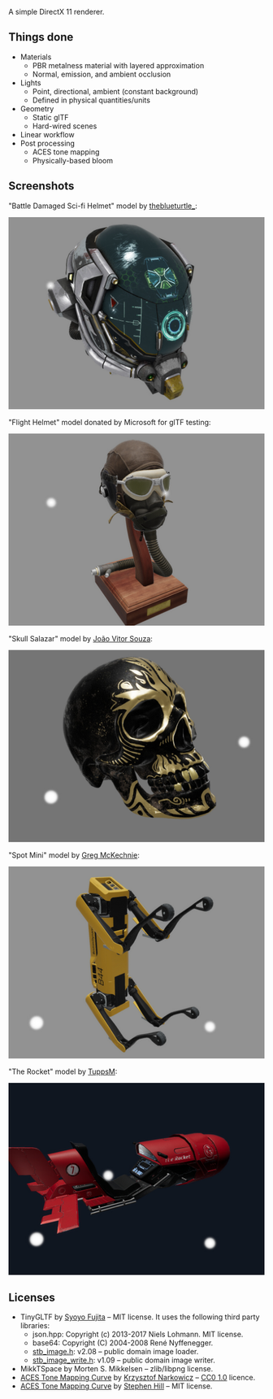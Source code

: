 A simple DirectX 11 renderer.

## Things done

 - Materials
    - PBR metalness material with layered approximation
    - Normal, emission, and ambient occlusion
 - Lights
   - Point, directional, ambient (constant background)
   - Defined in physical quantities/units
 - Geometry
    - Static glTF
    - Hard-wired scenes
 - Linear workflow
 - Post processing
    - ACES tone mapping
    - Physically-based bloom

## Screenshots

"Battle Damaged Sci-fi Helmet" model by [theblueturtle_](https://sketchfab.com/theblueturtle_):

<img src="./Doc/Screenshots/1.jpg" alt="Battle Damaged Sci-fi Helmet"  />

"Flight Helmet" model donated by Microsoft for glTF testing:

<img src="./Doc/Screenshots/2.jpg" alt="Flight Helmet"  />

"Skull Salazar" model by [João Vitor Souza](https://sketchfab.com/jvitorsouzadesign):

<img src="./Doc/Screenshots/5.jpg" alt="Skull Salazar"  />

"Spot Mini" model by [Greg McKechnie](https://sketchfab.com/mckechniegreg6):

<img src="./Doc/Screenshots/3.jpg" alt="Spot Mini"  />

"The Rocket" model by [TuppsM](https://sketchfab.com/TuppsM):

<img src="./Doc/Screenshots/4.jpg" alt="The Rocket"  />


## Licenses

- TinyGLTF by [Syoyo Fujita](https://twitter.com/syoyo) &ndash; MIT license. It uses the following third party libraries:
  - json.hpp: Copyright (c) 2013-2017 Niels Lohmann. MIT license.
  - base64: Copyright (C) 2004-2008 René Nyffenegger.
  - [stb_image.h](https://github.com/nothings/stb/blob/master/stb_image.h): v2.08 &ndash; public domain image loader.
  - [stb_image_write.h](https://github.com/nothings/stb/blob/master/stb_image_write.h): v1.09 &ndash; public domain image writer.
- MikkTSpace by Morten S. Mikkelsen &ndash; zlib/libpng license.
- [ACES Tone Mapping Curve](https://knarkowicz.wordpress.com/2016/01/06/aces-filmic-tone-mapping-curve/) by [Krzysztof Narkowicz](https://knarkowicz.wordpress.com/author/knarkowicz/) &ndash; [CC0 1.0](https://creativecommons.org/publicdomain/zero/1.0/) licence.
- [ACES Tone Mapping Curve](https://github.com/TheRealMJP/BakingLab/blob/master/BakingLab/ACES.hlsl) by [Stephen Hill](https://twitter.com/self_shadow) &ndash; MIT license.

